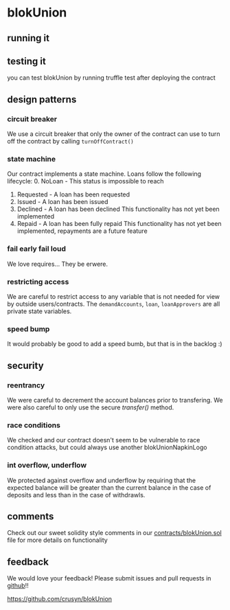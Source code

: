 # blokUnion

## running it

## testing it
you can test blokUnion by running truffle test after deploying the contract

## design patterns
### circuit breaker
We use a circuit breaker that only the owner of the contract can use to turn off the contract by calling `turnOffContract()`

### state machine
Our contract implements a state machine.  Loans follow the following lifecycle:
0. NoLoan - This status is impossible to reach
1. Requested - A loan has been requested
2. Issued - A loan has been issued
3. Declined - A loan has been declined
  This functionality has not yet been implemented
4. Repaid - A loan has been fully repaid
  This functionality has not yet been implemented, repayments are a future feature

### fail early fail loud
We love requires... They be erwere.

### restricting access
We are careful to restrict access to any variable that is not needed for view by outside users/contracts.  The `demandAccounts`, `loan`, `loanApprovers` are all private state variables.

### speed bump
It would probably be good to add a speed bumb, but that is in the backlog :)

## security

### reentrancy
We were careful to decrement the account balances prior to transfering.  We were also careful to only use the secure *transfer()* method.

### race conditions
We checked and our contract doesn't seem to be vulnerable to race condition attacks, but could always use another blokUnionNapkinLogo

### int overflow, underflow
We protected against overflow and underflow by requiring that the expected balance will be greater than the current balance in the case of deposits and less than in the case of withdrawls.

## comments
Check out our sweet solidity style comments in our [contracts/blokUnion.sol](https://github.com/crusyn/blokUnion/blob/master/contracts/blokUnion.sol) file for more details on functionality

## feedback
We would love your feedback!  Please submit issues and pull requests in [github](https://github.com/crusyn/blokUnion)!!

https://github.com/crusyn/blokUnion
